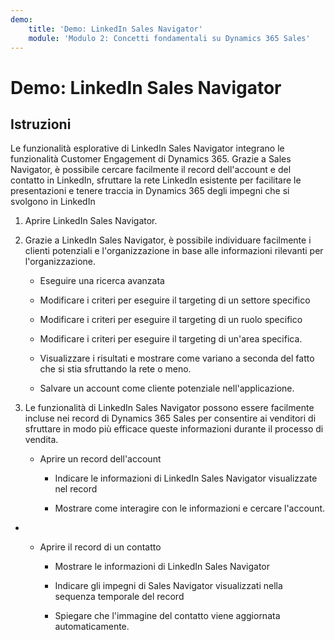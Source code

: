 ```yaml
---
demo:
    title: 'Demo: LinkedIn Sales Navigator'
    module: 'Modulo 2: Concetti fondamentali su Dynamics 365 Sales'
---
```


# Demo: LinkedIn Sales Navigator

## Istruzioni

Le funzionalità esplorative di LinkedIn Sales Navigator integrano le funzionalità Customer Engagement di Dynamics 365. Grazie a Sales Navigator, è possibile cercare facilmente il record dell'account e del contatto in LinkedIn, sfruttare la rete LinkedIn esistente per facilitare le presentazioni e tenere traccia in Dynamics 365 degli impegni che si svolgono in LinkedIn 

1. Aprire LinkedIn Sales Navigator. 

2. Grazie a LinkedIn Sales Navigator, è possibile individuare facilmente i clienti potenziali e l'organizzazione in base alle informazioni rilevanti per l'organizzazione. 

	- Eseguire una ricerca avanzata

	- Modificare i criteri per eseguire il targeting di un settore specifico

	- Modificare i criteri per eseguire il targeting di un ruolo specifico

	- Modificare i criteri per eseguire il targeting di un'area specifica. 

	- Visualizzare i risultati e mostrare come variano a seconda del fatto che si stia sfruttando la rete o meno. 

	- Salvare un account come cliente potenziale nell'applicazione. 

3. Le funzionalità di LinkedIn Sales Navigator possono essere facilmente incluse nei record di Dynamics 365 Sales per consentire ai venditori di sfruttare in modo più efficace queste informazioni durante il processo di vendita. 

	- Aprire un record dell'account

		- Indicare le informazioni di LinkedIn Sales Navigator visualizzate nel record

		- Mostrare come interagire con le informazioni e cercare l'account. 

- - Aprire il record di un contatto

	- Mostrare le informazioni di LinkedIn Sales Navigator

	- Indicare gli impegni di Sales Navigator visualizzati nella sequenza temporale del record

	- Spiegare che l'immagine del contatto viene aggiornata automaticamente. 
